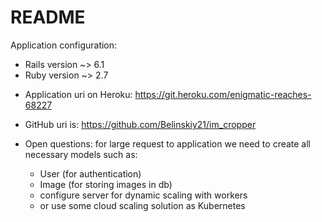 # README

Application configuration:
  - Rails version ~> 6.1
  - Ruby version  ~> 2.7



* Application uri on Heroku: https://git.heroku.com/enigmatic-reaches-68227
* GitHub uri is: https://github.com/Belinskiy21/im_cropper



* Open questions:
for large request to application we need to create all necessary models such as:
  - User (for authentication)
  - Image (for storing images in db)
  - configure server for dynamic scaling with workers
  - or use some cloud scaling solution as Kubernetes
